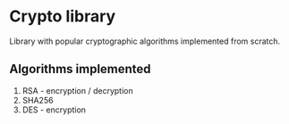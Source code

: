 # Crypto library

Library with popular cryptographic algorithms implemented from scratch.

## Algorithms implemented

1. RSA - encryption / decryption
2. SHA256
3. DES - encryption

